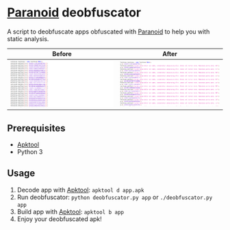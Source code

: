# [Paranoid] deobfuscator

A script to deobfuscate apps obfuscated with [Paranoid]
to help you with static analysis.

Before | After
:-:|:-:
![Before](.assets/before.png) | ![After](.assets/after.png)

## Prerequisites
* [Apktool]
* Python 3

## Usage
1. Decode app with [Apktool]: `apktool d app.apk`
2. Run deobfuscator: `python deobfuscator.py app` or `./deobfuscator.py app`
3. Build app with [Apktool]: `apktool b app`
4. Enjoy your deobfuscated apk!

[paranoid]: https://github.com/MichaelRocks/paranoid
[apktool]: https://github.com/iBotPeaches/Apktool